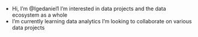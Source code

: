-  Hi, I’m @Igedaniel1
   I’m interested in data projects and the data ecosystem as a whole
-  I’m currently learning data analytics
   I’m looking to collaborate on various data projects
  

<!---
Igedaniel1/Igedaniel1 is a ✨ special ✨ repository because its `README.md` (this file) appears on your GitHub profile.
You can click the Preview link to take a look at your changes.
--->
